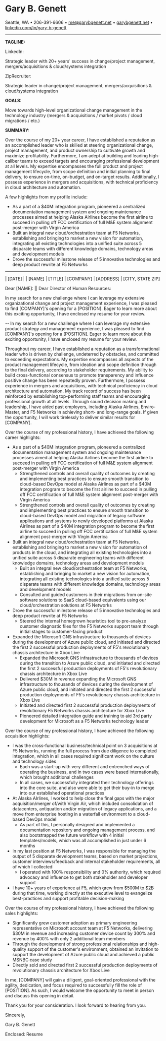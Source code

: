<!--
% Gary B. Genett
% Pathfinder & Technologist :: Cover Letter
% v8.0 (2020-02-19)
-->

<!-- ############################################################### -->

<!--
[docx]
  * show special characters
  * ctrl-a
    * black
    * justify
  * titles
    * center
    * name = size: 20
    * all = remove space before paragraph + remove space after paragraph
    * horizontal line = remove space before paragraph + add space after paragraph
  * horizontal lines
    * format -> picture = height: 0.1 + use solid color (no shade)
  * other
    * remove trailing empty lines
  * hide special characters
-->

<!-- ############################################################### -->

# Gary B. Genett

Seattle, WA &#8226; 206-391-6606 &#8226; <me@garybgenett.net> &#8226; [garybgenett.net](http://www.garybgenett.net) &#8226; [linkedin.com/in/gary-b-genett](https://www.linkedin.com/in/gary-b-genett)

------------------------------------------------------------------------

**TAGLINE:**

LinkedIn:
<!-- 6789-123456789-123456789-123456789-123456789-123456789-123456789-123456789-123456789-123456789-123456789-123456 -->
Strategic leader with 20+ years' success in change/project management, mergers/acquisitions & cloud/systems integration

ZipRecruiter:
<!-- 6789-123456789-123456789-123456789-123456789-123456789-123456789-123456789-123456789-123456 -->
Strategic leader in change/project management, mergers/acquisitions & cloud/systems integration

**GOALS:**

Move towards high-level organizational change management in the technology industry (mergers & acquisitions / market pivots / cloud migrations / etc.)

**SUMMARY:**

Over the course of my 20+ year career, I have established a reputation as an accomplished leader who is skilled at steering organizational change, project management, and product ownership to cultivate growth and maximize profitability.  Furthermore, I am adept at building and leading high-caliber teams to exceed targets and encouraging professional development at all levels.  My expertise encompasses the full product and project management lifecycle, from scope definition and initial planning to final delivery, to ensure on-time, on-budget, and on-target results.  Additionally, I possess experience in mergers and acquisitions, with technical proficiency in cloud architecture and automation.

A few highlights from my profile include:

  * As a part of a $40M integration program, pioneered a centralized documentation management system and ongoing maintenance processes aimed at helping Alaska Airlines become the first airline to succeed in pulling off FCC certification of full M&E system alignment post-merger with Virgin America
  * Built an integral new cloud/orchestration team at F5 Networks, establishing and bringing to market a new vision for automation, integrating all existing technologies into a unified suite across 5 disparate teams with different knowledge domains, technology areas and development models
  * Drove the successful milestone release of 5 innovative technologies and deep product rewrite at F5 Networks

------------------------------------------------------------------------

| [DATE]
|
| [NAME]
| [TITLE]
| [COMPANY]
| [ADDRESS]
| [CITY, STATE ZIP]

Dear [NAME]: || Dear Director of Human Resources:

In my search for a new challenge where I can leverage my extensive organizational change and project management experience, I was pleased to find [COMPANY]'s opening for a [POSITION].  Eager to learn more about this exciting opportunity, I have enclosed my resume for your review.

-- In my search for a new challenge where I can leverage my extensive product strategy and management experience, I was pleased to find [COMPANY]'s opening for a [POSITION].  Eager to learn more about this exciting opportunity, I have enclosed my resume for your review.

Throughout my career, I have established a reputation as a transformational leader who is driven by challenge, undeterred by obstacles, and committed to exceeding expectations.  My expertise encompasses all aspects of the product management lifecycle, from ideation and scope definition through to the final delivery, according to stakeholder requirements.  My ability to build cross-functional consensus to promote transparency and influence positive change has been repeatedly proven.  Furthermore, I possess experience in mergers and acquisitions, with technical proficiency in cloud architecture and automation.  My track record of success has been reinforced by establishing top-performing staff teams and encouraging professional growth at all levels.  Through sound decision making and leadership, I have aided past employers, including Alaska Airlines, Enviro-Master, and F5 Networks in achieving short- and long-range goals.  If given the opportunity, I will work tirelessly to deliver similar results for [COMPANY].

Over the course of my professional history, I have achieved the following career highlights:

  * As a part of a $40M integration program, pioneered a centralized documentation management system and ongoing maintenance processes aimed at helping Alaska Airlines become the first airline to succeed in pulling off FCC certification of full M&E system alignment post-merger with Virgin America
    * Strengthened controls and overall quality of outcomes by creating and implementing best practices to ensure smooth transition to cloud-based DevOps model at Alaska Airlines as part of a $40M integration program to become the first airline to succeed in pulling off FCC certification of full M&E system alignment post-merger with Virgin America
    * Strengthened controls and overall quality of outcomes by creating and implementing best practices to ensure smooth transition to cloud-based DevOps model and migration of legacy software applications and systems to newly developed platforms at Alaska Airlines as part of a $40M integration program to become the first airline to succeed in pulling off FCC certification of full M&E system alignment post-merger with Virgin America
  * Built an integral new cloud/orchestration team at F5 Networks, establishing and bringing to market a new vision for automation of products in the cloud, and integrating all existing technologies into a unified suite across 5 disparate engineering teams with different knowledge domains, technology areas and development models
    * Built an integral new cloud/orchestration team at F5 Networks, establishing and bringing to market a new vision for automation, integrating all existing technologies into a unified suite across 5 disparate teams with different knowledge domains, technology areas and development models
    * Consulted and guided customers in their migrations from on-site software solutions to SaaS cloud-based equivalents using our cloud/orchestration solutions at F5 Networks
  * Drove the successful milestone release of 5 innovative technologies and deep product rewrite at F5 Networks
    * Steered the internal homegrown heuristics tool to pre-analyze customer diagnostic files for the F5 Networks support team through initial stages to customer-facing product
  * Expanded the Microsoft GNS infrastructure to thousands of devices during the development of Azure public cloud, and initiated and directed the first 2 successful production deployments of F5's revolutionary chassis architecture in Xbox Live
    * Expanded the Microsoft GNS infrastructure to thousands of devices during the transition to Azure public cloud, and initiated and directed the first 2 successful production deployments of F5's revolutionary chassis architecture in Xbox Live
    * Delivered $30M in revenue expanding the Microsoft GNS infrastructure to thousands of devices during the development of Azure public cloud, and initiated and directed the first 2 successful production deployments of F5's revolutionary chassis architecture in Xbox Live
    * Initiated and directed first 2 successful production deployments of revolutionary F5 Networks chassis architecture for Xbox Live
    * Pioneered detailed integration guide and training to aid 3rd party development for Microsoft as a F5 Networks technology leader

Over the course of my professional history, I have achieved the following acquisition highlights:

  * I was the cross-functional business/technical point on 3 acquisitions at F5 Networks, running the full process from due diligence to completed integration, which in all cases required significant work on the culture and technology sides
    * Each was a start-up with very different and entrenched ways of operating the business, and in two cases were based internationally, which brought additional challenges
    * In all cases, we successfully integrated their technology offerings into the core suite, and also were able to get their buy-in to merge into our established operational practices
  * At Alaska AIrlines, I worked to help close the final gaps with the major acquisition/merger of/with Virgin Air, which included consolidation of datacenters, antiquation and/or migration of legacy applications, and a move from enterprise hosting in a waterfall environment to a cloud-based DevOps model
    * As part of this, I personally designed and implemented a documentation repository and ongoing management process, and also bootstrapped the future workflow with 4 initial templates/models, which was all accomplished in just under 6 months
  * In my last position at F5 Networks, I was responsible for managing the output of 5 disparate development teams, based on market projections, customer interviews/feedback and internal stakeholder requirements, all of which I collected
    * I operated with 100% responsibility and 0% authority, which required advocacy and influence to get both stakeholder and developer support
  * I have 10+ years of experience at F5, which grew from $500M to $2B during that time, working directly at the executive level to evangelize best-practices and support profitable decision-making

Over the course of my professional history, I have achieved the following sales highlights:

  * Significantly grew customer adoption as primary engineering representative on Microsoft account team at F5 Networks, delivering $30M in revenue and increasing customer device count by 300% and revenue by 400% with only 2 additional team members
  * Through the development of strong professional relationships and high-quality support of the customer's environment, obtained an invitation to support the development of Azure public cloud and achieved a public MSNBC case study
  * Directly sold and directed first 2 successful production deployments of revolutionary chassis architecture for Xbox Live

In me, [COMPANY] will gain a diligent, goal-oriented professional with the agility, dedication, and focus required to successfully fill the role of [POSITION].  As such, I would welcome the opportunity to meet in person and discuss this opening in detail.

Thank you for your consideration.  I look forward to hearing from you.

Sincerely,

Gary B. Genett

Enclosed: Resume
